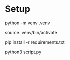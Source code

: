 # Setup

python -m venv .venv

source .venv/bin/activate

pip install -r requirements.txt

python3 script.py

